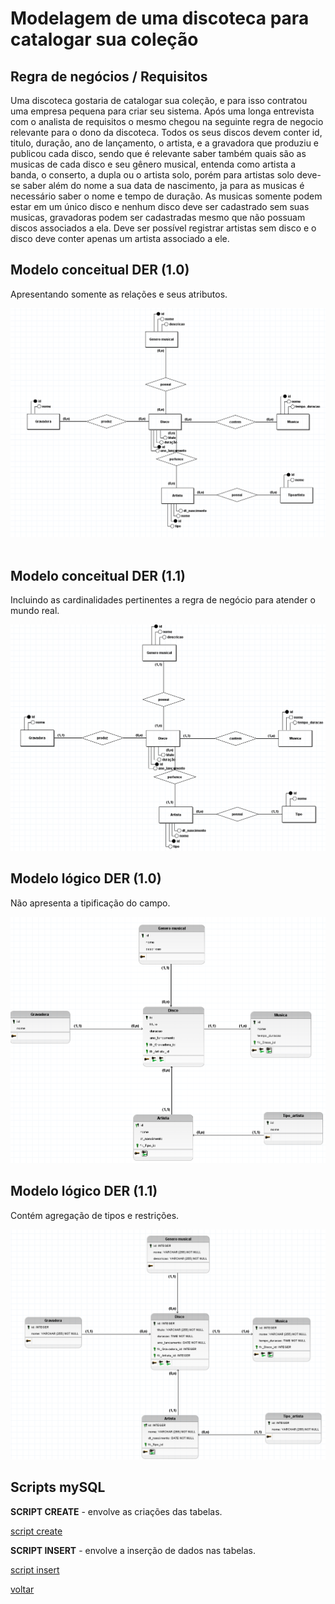 # Modelagem de uma discoteca para catalogar sua coleção

## Regra de negócios / Requisitos

Uma discoteca gostaria de catalogar sua coleção, e para isso contratou uma empresa pequena para criar seu sistema. Após uma longa entrevista com o analista de requisitos o mesmo chegou na seguinte regra de negocio relevante para o dono da discoteca. Todos os seus discos devem conter id, titulo, duração, ano de lançamento, o artista, e a gravadora que produziu e publicou cada disco, sendo que é relevante saber também quais são as musicas de cada disco e seu gênero musical, entenda como artista a banda, o conserto, a dupla ou o artista solo, porém para artistas solo deve-se saber além do nome a sua data de nascimento, ja para as musicas é necessário saber o nome e tempo de duração. As musicas somente podem estar em um único disco e nenhum disco deve ser cadastrado sem suas musicas, gravadoras podem ser cadastradas mesmo que não possuam discos associados a ela. Deve ser possível registrar artistas sem disco e o disco deve conter
apenas um artista associado a ele.

## Modelo conceitual DER (1.0)

Apresentando somente as relações e seus atributos.

![DIAGRAMA ER](image.png)
​	
## Modelo conceitual DER (1.1)

Incluindo as cardinalidades pertinentes a regra de negócio para atender o mundo real.

![Final sem campo](finalconceitual.png)

## Modelo lógico DER (1.0)

Não apresenta a tipificação do campo.

![sem campo](image-1.png)
## Modelo lógico DER (1.1) 

Contém agregação de tipos e restrições.

![final logico](logicoinicial.png)
 
## Scripts mySQL

**SCRIPT CREATE** - envolve as criações das tabelas.

[script create](<script create.sql>)


**SCRIPT INSERT** - envolve a inserção de dados nas tabelas.

[script insert](<scrip insert.sql>)

[voltar](readme.md)